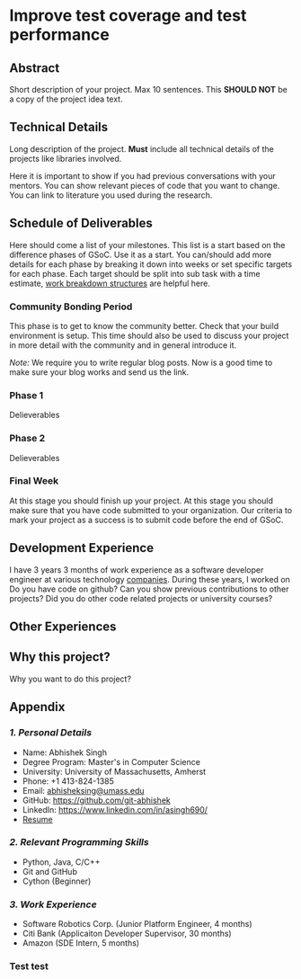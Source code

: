 # Improve test coverage and test performance

## Abstract


Short description of your project. Max 10 sentences. This **SHOULD NOT** be a
copy of the project idea text.

## Technical Details

Long description of the project. **Must** include all technical details of the
projects like libraries involved.

Here it is important to show if you had previous conversations with your
mentors. You can show relevant pieces of code that you want to change. You can
link to literature you used during the research.

## Schedule of Deliverables

Here should come a list of your milestones. This list is a start based on the
difference phases of GSoC. Use it as a start. You can/should add more details
for each phase by breaking it down into weeks or set specific targets for each
phase. Each target should be split into sub task with a time estimate, [work
breakdown structures][wbs] are helpful here.

### **Community Bonding Period**

This phase is to get to know the community better. Check that your build
environment is setup. This time should also be used to discuss your project in
more detail with the community and in general introduce it. 

*Note:* We require you to write regular blog posts. Now is a good time to make
sure your blog works and send us the link.

### **Phase 1**

Delieverables

### **Phase 2**

Delieverables

### **Final Week**

At this stage you should finish up your project. At this stage you should make
sure that you have code submitted to your organization. Our criteria to mark
your project as a success is to submit code before the end of GSoC.

## Development Experience

I have 3 years 3 months of work experience as a software developer engineer at various technology [companies](#test-test). During these years, I worked on 
Do you have code on github? Can you show previous contributions to other projects?
Did you do other code related projects or university courses?

## Other Experiences


## Why this project?

Why you want to do this project?

## Appendix
### *1. Personal Details*
  * Name: Abhishek Singh
  * Degree Program: Master's in Computer Science
  * University: University of Massachusetts, Amherst
  * Phone: +1 413-824-1385
  * Email: abhisheksing@umass.edu
  * GitHub: https://github.com/git-abhishek
  * LinkedIn: https://www.linkedin.com/in/asingh690/
  * [Resume](https://github.com/git-abhishek/gsoc-2018/blob/master/Abhishek_Singh_Resume.pdf)
  
### *2. Relevant Programming Skills*
  * Python, Java, C/C++
  * Git and GitHub
  * Cython (Beginner)
  
### *3. Work Experience*
   * Software Robotics Corp. (Junior Platform Engineer, 4 months)
   * Citi Bank (Applicaiton Developer Supervisor, 30 months)
   * Amazon (SDE Intern, 5 months)
  
### Test test
[wbs]: https://en.wikipedia.org/wiki/Work_breakdown_structure
